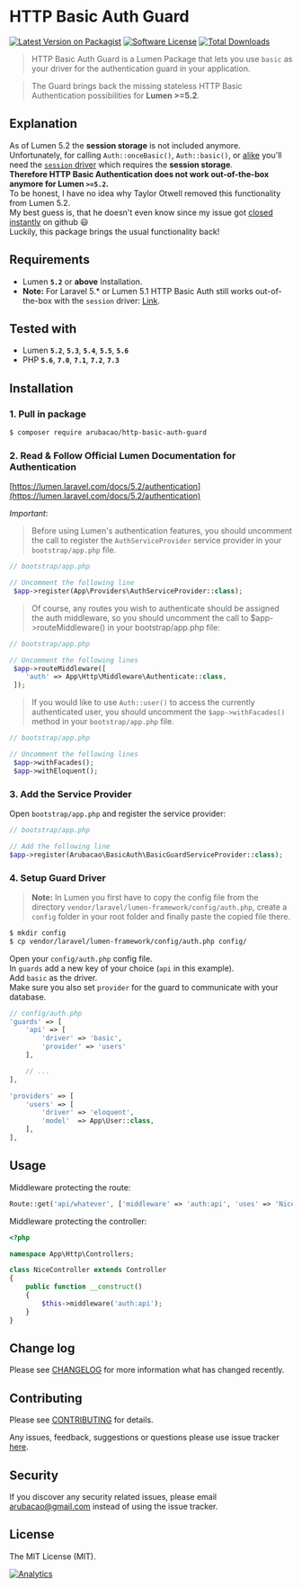 # HTTP Basic Auth Guard
[![Latest Version on Packagist][ico-version]][link-packagist]
[![Software License][ico-license]](LICENSE.md)
[![Total Downloads][ico-downloads]][link-downloads]

> HTTP Basic Auth Guard is a Lumen Package that lets you use `basic` as your driver for the authentication guard in your application.

> The Guard brings back the missing stateless HTTP Basic Authentication possibilities for **Lumen >=5.2**.

## Explanation
As of Lumen 5.2 the **session storage** is not included anymore.  
Unfortunately, for calling `Auth::onceBasic()`, `Auth::basic()`, or [alike](https://github.com/illuminate/auth/blob/v5.2.37/Middleware/AuthenticateWithBasicAuth.php#L38) 
you'll need the [`session` driver](https://github.com/laravel/laravel/blob/v5.2.31/config/auth.php#L40) which requires the **session storage**.  
**Therefore HTTP Basic Authentication does not work out-of-the-box anymore for Lumen `>=5.2`.**  
To be honest, I have no idea why Taylor Otwell removed this functionality from Lumen 5.2.  
My best guess is, that he doesn't even know since my issue got [closed instantly](https://github.com/laravel/lumen-framework/issues/388) on github :smiley:   
Luckily, this package brings the usual functionality back! 

## Requirements
- Lumen **`5.2`** or **above** Installation.
- **Note:** For Laravel 5.* or Lumen 5.1 HTTP Basic Auth still works out-of-the-box with the `session` driver: [Link](https://laravel.com/docs/5.2/authentication#stateless-http-basic-authentication).

## Tested with
- Lumen **`5.2`**, **`5.3`**, **`5.4`**, **`5.5`**, **`5.6`**
- PHP **`5.6`**, **`7.0`**, **`7.1`**, **`7.2`**, **`7.3`**  

## Installation

### 1. Pull in package

```bash
$ composer require arubacao/http-basic-auth-guard
```

### 2. Read & Follow Official Lumen Documentation for Authentication

[https://lumen.laravel.com/docs/5.2/authentication](https://lumen.laravel.com/docs/5.2/authentication)

*Important*:
> Before using Lumen's authentication features, you should uncomment the call to register the `AuthServiceProvider` service provider in your `bootstrap/app.php` file.  

```php
// bootstrap/app.php

// Uncomment the following line 
 $app->register(App\Providers\AuthServiceProvider::class);
```

> Of course, any routes you wish to authenticate should be assigned the auth middleware, so you should uncomment the call to $app->routeMiddleware() in your bootstrap/app.php file:

```php
// bootstrap/app.php

// Uncomment the following lines
 $app->routeMiddleware([
    'auth' => App\Http\Middleware\Authenticate::class,
 ]);
```

> If you would like to use `Auth::user()` to access the currently authenticated user, you should uncomment the `$app->withFacades()` method in your `bootstrap/app.php` file.

```php
// bootstrap/app.php

// Uncomment the following lines
 $app->withFacades();
 $app->withEloquent();

```

### 3. Add the Service Provider

Open `bootstrap/app.php` and register the service provider:

```php
// bootstrap/app.php

// Add the following line
$app->register(Arubacao\BasicAuth\BasicGuardServiceProvider::class);
```

### 4. Setup Guard Driver

> **Note:** In Lumen you first have to copy the config file from the directory `vendor/laravel/lumen-framework/config/auth.php`, create a `config` folder in your root folder and finally paste the copied file there.

```bash
$ mkdir config
$ cp vendor/laravel/lumen-framework/config/auth.php config/
```

Open your `config/auth.php` config file.  
In `guards` add a new key of your choice (`api` in this example).  
Add `basic` as the driver.  
Make sure you also set `provider` for the guard to communicate with your database.

```php
// config/auth.php
'guards' => [
    'api' => [
        'driver' => 'basic',
        'provider' => 'users'
    ],

    // ...
],

'providers' => [
    'users' => [
        'driver' => 'eloquent',
        'model'  => App\User::class,
    ],
],
```

## Usage
Middleware protecting the route:

```php
Route::get('api/whatever', ['middleware' => 'auth:api', 'uses' => 'NiceController@awesome']);
```

Middleware protecting the controller:

```php
<?php

namespace App\Http\Controllers;

class NiceController extends Controller
{
    public function __construct()
    {
        $this->middleware('auth:api');
    }
}
```

## Change log
Please see [CHANGELOG](CHANGELOG.md) for more information what has changed recently.

## Contributing
Please see [CONTRIBUTING](CONTRIBUTING.md) for details.

Any issues, feedback, suggestions or questions please use issue tracker [here](https://github.com/arubacao/http-basic-auth-guard/issues).

## Security
If you discover any security related issues, please email arubacao@gmail.com instead of using the issue tracker.

## License
The MIT License (MIT).

[ico-version]: https://img.shields.io/packagist/v/arubacao/http-basic-auth-guard.svg?style=flat-square
[ico-license]: https://img.shields.io/badge/license-MIT-brightgreen.svg?style=flat-square
[ico-travis]: https://img.shields.io/travis/arubacao/http-basic-auth-guard/master.svg?style=flat-square
[ico-scrutinizer]: https://img.shields.io/scrutinizer/coverage/g/arubacao/http-basic-auth-guard.svg?style=flat-square
[ico-code-quality]: https://img.shields.io/scrutinizer/g/arubacao/http-basic-auth-guard.svg?style=flat-square
[ico-downloads]: https://img.shields.io/packagist/dt/arubacao/http-basic-auth-guard.svg?style=flat-square

[link-packagist]: https://packagist.org/packages/arubacao/http-basic-auth-guard
[link-travis]: https://travis-ci.org/arubacao/http-basic-auth-guard
[link-scrutinizer]: https://scrutinizer-ci.com/g/arubacao/http-basic-auth-guard/code-structure
[link-code-quality]: https://scrutinizer-ci.com/g/arubacao/http-basic-auth-guard
[link-downloads]: https://packagist.org/packages/arubacao/http-basic-auth-guard
[link-author]: https://github.com/arubacao
[link-contributors]: ../../contributors


[![Analytics](https://ga-beacon.appspot.com/UA-77737156-2/readme?pixel)](https://github.com/arubacao/http-basic-auth-guard)
